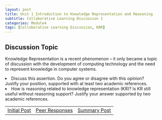 ```yaml
---
layout: post
title: Unit 1 Introduction to Knowledge Representation and Reasoning
subtitle: Collaborative Learning Discussion 1 
categories: Module4
tags: [Colloborative Learning Discussion, KRR]
---
```

<html lang="en">

<body>
<h2>Discussion Topic</h2>
<p>Knowledge Representation is a recent phenomenon – it only became a topic of discussion with the development of computing technology and the need to represent knowledge in computer systems.</p>

 <li>Discuss this assertion. Do you agree or disagree with this opinion? Justify your position, supported with at least two academic references.</li>

 <li>How is reasoning related to knowledge representation (KR)? Is KR still useful without reasoning support? Justify your answer supported by two academic references. </li>

</body>
</html>
<table>
    <tr>
      <td> <a href="../../../../artefacts/KRR-Unit01-InitialPost.pdf" target="_blank" class="button large">Initial Post</a></td> 
       <td> <a href="../../../../artefacts/KRR-Unit01-Peer_Response.pdf" target="_blank" class="button large">Peer Responses</a></td> 
       <td> <a href="../../../../artefacts/KRR-Unit01-SummaryPost.pdf" target="_blank" class="button large">Summary Post</a></td> 
    </tr>
</table>

